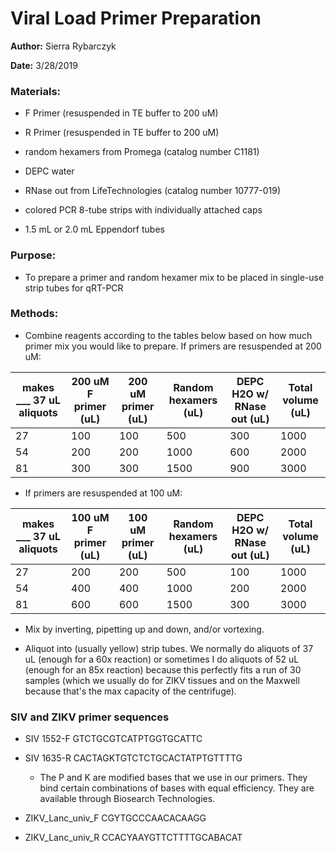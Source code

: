 # **Viral Load Primer Preparation**
**Author:** Sierra Rybarczyk

**Date:** 3/28/2019

### **Materials:**

- F Primer (resuspended in TE buffer to 200 uM)

- R Primer (resuspended in TE buffer to 200 uM)

- random hexamers from Promega (catalog number C1181)

- DEPC water

- RNase out from LifeTechnologies (catalog number 10777-019)

- colored PCR 8-tube strips with individually attached caps

- 1.5 mL or 2.0 mL Eppendorf tubes

### **Purpose:**

- To prepare a primer and random hexamer mix to be placed in single-use strip tubes for qRT-PCR

### **Methods:**

- Combine reagents according to the tables below based on how much primer mix you would like to prepare. If primers are resuspended at 200 uM:

| **makes ___ 37 uL aliquots**  | **200 uM F primer (uL)** | **200 uM primer (uL)** | **Random hexamers (uL)** | **DEPC H2O w/ RNase out (uL)** | **Total volume (uL)** |
| ------------- | ------------- |------------- |------------- |------------- |------------- |
| 27 | 100 | 100 | 500 | 300 | 1000 |
| 54 | 200 | 200 | 1000 | 600 | 2000 |
| 81 | 300 | 300 | 1500 | 900 | 3000 |

- If primers are resuspended at 100 uM:

| **makes ___ 37 uL aliquots**  | **100 uM F primer (uL)** | **100 uM primer (uL)** | **Random hexamers (uL)** | **DEPC H2O w/ RNase out (uL)** | **Total volume (uL)** |
| ------------- | ------------- |------------- |------------- |------------- |------------- |
| 27 | 200 | 200 | 500 | 100 | 1000 |
| 54 | 400 | 400 | 1000 | 200 | 2000 |
| 81 | 600 | 600 | 1500 | 300 | 3000 |

- Mix by inverting, pipetting up and down, and/or vortexing.

- Aliquot into (usually yellow) strip tubes. We normally do aliquots of 37 uL (enough for a 60x reaction) or sometimes I do aliquots of 52 uL (enough for an 85x reaction) because this perfectly fits a run of 30 samples (which we usually do for ZIKV tissues and on the Maxwell because that's the max capacity of the centrifuge).

### **SIV and ZIKV primer sequences**

- SIV 1552-F    GTCTGCGTCATPTGGTGCATTC

- SIV 1635-R    CACTAGKTGTCTCTGCACTATPTGTTTTG

  - The P and K are modified bases that we use in our primers. They bind certain combinations of bases with equal efficiency. They are available through Biosearch Technologies.

- ZIKV_Lanc_univ_F    CGYTGCCCAACACAAGG

- ZIKV_Lanc_univ_R    CCACYAAYGTTCTTTTGCABACAT